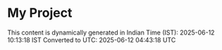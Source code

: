 # My Project

This content is dynamically generated in Indian Time (IST): 2025-06-12 10:13:18 IST
Converted to UTC: 2025-06-12 04:43:18 UTC
